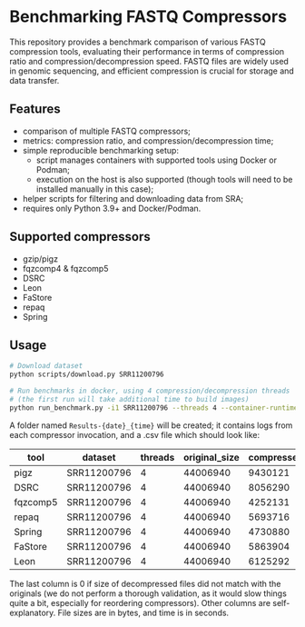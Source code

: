 # Benchmarking FASTQ Compressors

This repository provides a benchmark comparison of various FASTQ compression tools, evaluating their performance in terms of compression ratio and compression/decompression speed. FASTQ files are widely used in genomic sequencing, and efficient compression is crucial for storage and data transfer.

## Features

* comparison of multiple FASTQ compressors;
* metrics: compression ratio, and compression/decompression time;
* simple reproducible benchmarking setup:
    - script manages containers with supported tools using Docker or Podman; 
    - execution on the host is also supported (though tools will need to be installed manually in this case);
* helper scripts for filtering and downloading data from SRA;
* requires only Python 3.9+ and Docker/Podman.

## Supported compressors
* gzip/pigz 
* fqzcomp4 & fqzcomp5
* DSRC
* Leon
* FaStore
* repaq
* Spring

## Usage

```bash
# Download dataset
python scripts/download.py SRR11200796 

# Run benchmarks in docker, using 4 compression/decompression threads
# (the first run will take additional time to build images) 
python run_benchmark.py -i1 SRR11200796 --threads 4 --container-runtime docker
```

A folder named `Results-{date}_{time}` will be created; it contains logs from each compressor invocation, and a .csv file which should look like:

|tool    |dataset|threads|original_size|compressed_size|total_cr|compression_time|decompression_time|decompressed_same_size|
|--------|-------|-------|-------------|---------------|--------|----------------|------------------|----------------------|
|pigz    |SRR11200796|4      |44006940     |9430121        |4.667   |0.36            |0.1               |1                     |
|DSRC    |SRR11200796|4      |44006940     |8056290        |5.462   |0.1             |0.08              |1                     |
|fqzcomp5|SRR11200796|4      |44006940     |4252131        |10.349  |1.83            |0.95              |1                     |
|repaq   |SRR11200796|4      |44006940     |5693716        |7.729   |5.97            |0.5               |1                     |
|Spring  |SRR11200796|4      |44006940     |4730880        |9.302   |3.0             |1.71              |1                     |
|FaStore |SRR11200796|4      |44006940     |5863904        |7.505   |3.67            |1.38              |1                     |
|Leon    |SRR11200796|4      |44006940     |6125292        |7.184   |3.69            |0.79              |1                     |

The last column is 0 if size of decompressed files did not match with the originals (we do not perform a thorough validation, as it would slow things quite a bit, especially for reordering compressors). 
Other columns are self-explanatory. 
File sizes are in bytes, and time is in seconds.

